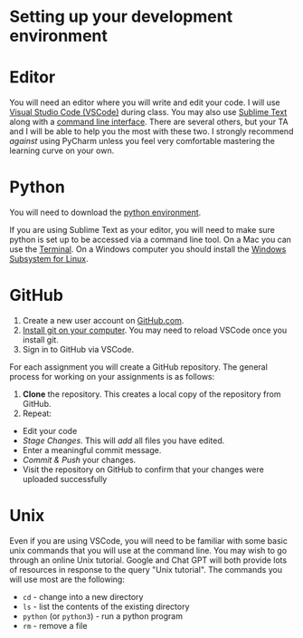 Setting up your development environment
=======================================

# Editor

You will need an editor where you will write and edit your code. I will use [Visual Studio Code (VSCode)](https://code.visualstudio.com/) during class. You may also use [Sublime Text](https://www.sublimetext.com/) along with a [command line interface](https://en.wikipedia.org/wiki/Command-line_interface). There are several others, but your TA and I will be able to help you the most with these two. I strongly recommend *against* using PyCharm unless you feel very comfortable mastering the learning curve on your own.

# Python

You will need to download the [python environment](https://www.python.org/downloads/). 

If you are using Sublime Text as your editor, you will need to make sure python is set up to be accessed via a command line tool. On a Mac you can use the [Terminal](https://support.apple.com/guide/terminal/welcome/mac). On a Windows computer you should install the [Windows Subsystem for Linux](https://learn.microsoft.com/en-us/windows/wsl/install). 

# GitHub

1. Create a new user account on [GitHub.com](https://github.com/). 
2. [Install git on your computer](https://github.com/git-guides/install-git). You may need to reload VSCode once you install git.
3. Sign in to GitHub via VSCode.

For each assignment you will create a GitHub repository. The general process for working on your assignments is as follows:

1. **Clone** the repository. This creates a local copy of the repository from GitHub.
2. Repeat:
  - Edit your code
  - *Stage Changes*. This will *add* all files you have edited.
  - Enter a meaningful commit message.
  - *Commit & Push* your changes.
  - Visit the repository on GitHub to confirm that your changes were uploaded successfully

  # Unix

Even if you are using VSCode, you will need to be familiar with some basic unix commands that you will use at the command line. You may wish to go through an online Unix tutorial. Google and Chat GPT will both provide lots of resources in response to the query "Unix tutorial". The commands you will use most are the following:

- `cd` - change into a new directory
- `ls` - list the contents of the existing directory
- `python` (or `python3`) - run a python program
- `rm` - remove a file
